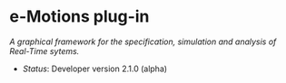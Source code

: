 # e-Motions plug-in 
*A graphical framework for the specification, simulation and analysis of Real-Time sytems.*

- *Status*: Developer version 2.1.0 (alpha)


